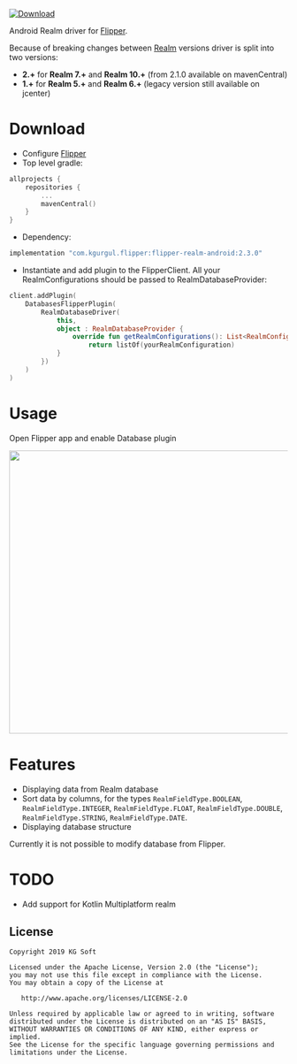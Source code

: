 [![Download](https://img.shields.io/maven-central/v/com.kgurgul.flipper/flipper-realm-android/2.3.0)](https://search.maven.org/artifact/com.kgurgul.flipper/flipper-realm-android/2.3.0/pom)

Android Realm driver for [Flipper](https://github.com/facebook/flipper).

Because of breaking changes between [Realm](https://github.com/realm/realm-java) versions driver is split into two versions:
* **2.+** for **Realm 7.+** and **Realm 10.+** (from 2.1.0 available on mavenCentral)
* **1.+** for **Realm 5.+** and **Realm 6.+** (legacy version still available on jcenter)

Download
========
* Configure [Flipper](https://fbflipper.com/docs/getting-started.html)
* Top level gradle:
```kotlin
allprojects {
    repositories {
        ...
        mavenCentral()
    }
}
```
* Dependency:

```kotlin
implementation "com.kgurgul.flipper:flipper-realm-android:2.3.0"
```
* Instantiate and add plugin to the FlipperClient. All your 
RealmConfigurations should be passed to RealmDatabaseProvider:
```kotlin
client.addPlugin(
    DatabasesFlipperPlugin(
        RealmDatabaseDriver(
            this,
            object : RealmDatabaseProvider {
                override fun getRealmConfigurations(): List<RealmConfiguration> {
                    return listOf(yourRealmConfiguration)
            }
        })
    )
)
```

Usage
=====
Open Flipper app and enable Database plugin

<img src="info/flipper.png" width="512" />

Features
========
* Displaying data from Realm database
* Sort data by columns, for the types `RealmFieldType.BOOLEAN`, `RealmFieldType.INTEGER`, `RealmFieldType.FLOAT`, `RealmFieldType.DOUBLE`, `RealmFieldType.STRING`, `RealmFieldType.DATE`.
* Displaying database structure

Currently it is not possible to modify database from Flipper.

TODO
====
* Add support for Kotlin Multiplatform realm 

License
-------
    Copyright 2019 KG Soft

    Licensed under the Apache License, Version 2.0 (the "License");
    you may not use this file except in compliance with the License.
    You may obtain a copy of the License at

       http://www.apache.org/licenses/LICENSE-2.0

    Unless required by applicable law or agreed to in writing, software
    distributed under the License is distributed on an "AS IS" BASIS,
    WITHOUT WARRANTIES OR CONDITIONS OF ANY KIND, either express or implied.
    See the License for the specific language governing permissions and
    limitations under the License.
